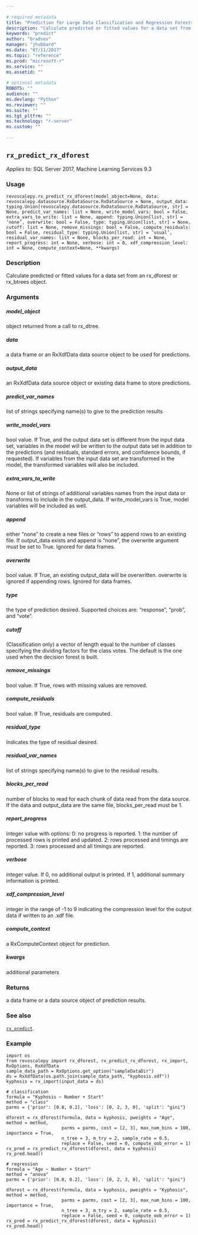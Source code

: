 ```yaml
--- 
 
# required metadata 
title: "Prediction for Large Data Classification and Regression Forests" 
description: "Calculate predicted or fitted values for a data set from an rx_dforest or rx_btrees object." 
keywords: "predict" 
author: "bradsev" 
manager: "jhubbard" 
ms.date: "07/11/2017" 
ms.topic: "reference" 
ms.prod: "microsoft-r" 
ms.service: "" 
ms.assetid: "" 
 
# optional metadata 
ROBOTS: "" 
audience: "" 
ms.devlang: "Python" 
ms.reviewer: "" 
ms.suite: "" 
ms.tgt_pltfrm: "" 
ms.technology: "r-server" 
ms.custom: "" 
 
---
```


## `rx_predict_rx_dforest`


*Applies to:* SQL Server 2017, Machine Learning Services 9.3


### Usage



```
revoscalepy.rx_predict_rx_dforest(model_object=None, data: revoscalepy.datasource.RxDataSource.RxDataSource = None, output_data: typing.Union[revoscalepy.datasource.RxDataSource.RxDataSource, str] = None, predict_var_names: list = None, write_model_vars: bool = False, extra_vars_to_write: list = None, append: typing.Union[list, str] = ‘none’, overwrite: bool = False, type: typing.Union[list, str] = None, cutoff: list = None, remove_missings: bool = False, compute_residuals: bool = False, residual_type: typing.Union[list, str] = ‘usual’, residual_var_names: list = None, blocks_per_read: int = None, report_progress: int = None, verbose: int = 0, xdf_compression_level: int = None, compute_context=None, **kwargs)
```




### Description

Calculate predicted or fitted values for a data set from an rx_dforest or rx_btrees object.


### Arguments


##### model_object

object returned from a call to rx_dtree.


##### data

a data frame or an RxXdfData data source object to be used for predictions.


##### output_data

an RxXdfData data source object or existing data frame
to store predictions.


##### predict_var_names

list of strings specifying name(s) to give to the prediction results


##### write_model_vars

bool value. If True, and the output data set is
different from the input data set, variables in the model will be written
to the output data set in addition to the predictions (and residuals,
standard errors, and confidence bounds, if requested). If variables from
the input data set are transformed in the model, the transformed variables
will also be included.


##### extra_vars_to_write

None or list of strings of additional variables
names from the input data or transforms to include in the output_data. If
write_model_vars is True, model variables will be included as well.


##### append

either “none” to create a new files or “rows” to append rows
to an existing file. If output_data exists and append is “none”, the overwrite
argument must be set to True. Ignored for data frames.


##### overwrite

bool value. If True, an existing output_data will be overwritten.
overwrite is ignored if appending rows. Ignored for data frames.


##### type

the type of prediction desired. Supported choices are: “response”,
“prob”, and “vote”.


##### cutoff

(Classification only) a vector of length equal to the number of
classes specifying the dividing factors for the class votes. The default is
the one used when the decision forest is built.


##### remove_missings

bool value. If True, rows with missing values are removed.


##### compute_residuals

bool value. If True, residuals are computed.


##### residual_type

Indicates the type of residual desired.


##### residual_var_names

list of strings specifying name(s) to give to the residual results.


##### blocks_per_read

number of blocks to read for each chunk of data read
from the data source. If the data and output_data are the same file,
blocks_per_read must be 1.


##### report_progress

integer value with options:
0: no progress is reported.
1: the number of processed rows is printed and updated.
2: rows processed and timings are reported.
3: rows processed and all timings are reported.


##### verbose

integer value. If 0, no additional output is printed. If 1,
additional summary information is printed.


##### xdf_compression_level

integer in the range of -1 to 9 indicating the
compression level for the output data if written to an .xdf file.


##### compute_context

a RxComputeContext object for prediction.


##### kwargs

additional parameters


### Returns

a data frame or a data source object of prediction results.


### See also

[`rx_predict`](rx_predict.md).


### Example



```
import os
from revoscalepy import rx_dforest, rx_predict_rx_dforest, rx_import, RxOptions, RxXdfData
sample_data_path = RxOptions.get_option("sampleDataDir")
ds = RxXdfData(os.path.join(sample_data_path, "kyphosis.xdf"))
kyphosis = rx_import(input_data = ds)

# classification
formula = "Kyphosis ~ Number + Start"
method = "class"
parms = {'prior': [0.8, 0.2], 'loss': [0, 2, 3, 0], 'split': "gini"}

dforest = rx_dforest(formula, data = kyphosis, pweights = "Age", method = method,
                     parms = parms, cost = [2, 3], max_num_bins = 100, importance = True,
                     n_tree = 3, m_try = 2, sample_rate = 0.5,
                     replace = False, seed = 0, compute_oob_error = 1)
rx_pred = rx_predict_rx_dforest(dforest, data = kyphosis)
rx_pred.head()

# regression
formula = "Age ~ Number + Start"
method = "anova"
parms = {'prior': [0.8, 0.2], 'loss': [0, 2, 3, 0], 'split': "gini"}

dforest = rx_dforest(formula, data = kyphosis, pweights = "Kyphosis", method = method,
                     parms = parms, cost = [2, 3], max_num_bins = 100, importance = True,
                     n_tree = 3, m_try = 2, sample_rate = 0.5,
                     replace = False, seed = 0, compute_oob_error = 1)
rx_pred = rx_predict_rx_dforest(dforest, data = kyphosis)
rx_pred.head()
```

